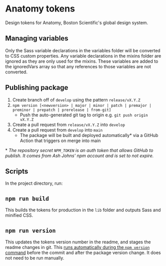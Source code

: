 # Anatomy tokens

Design tokens for Anatomy, Boston Scientific's global design system.

## Managing variables

Only the Sass variable declarations in the variables folder will be converted to CSS custom properties. Any variable declarations in the mixins folder are ignored as they are only used for the mixins. These variables are added to the ignoredVars array so that any references to those variables are not converted.

## Publishing package

1. Create branch off of `develop` using the pattern `release/vX.Y.Z`
2. `npm version [<newversion> | major | minor | patch | premajor | preminor | prepatch | prerelease | from-git]`
   - Push the auto-generated git tag to origin e.g. `git push origin vX.Y.Z`
3. Create a pull request from `release/vX.Y.Z` into `develop`
4. Create a pull request from `develop` into `main`
   - The package will be built and deployed automatically\* via a GitHub Action that triggers on merge into main

\* _The repository secret `NPM_TOKEN` is an auth token that allows GitHub to publish. It comes from Ash Johns' npm account and is set to not expire._

## Scripts

In the project directory, run:

## `npm run build`

This builds the tokens for production in the `lib` folder and outputs Sass and minified CSS.

## `npm run version`

This updates the tokens version number in the readme, and stages the readme changes in git. This [runs automatically during the `npm version` command](https://docs.npmjs.com/cli/v7/commands/npm-version#description) before the commit and after the package version change. It does not need to be run manually.
